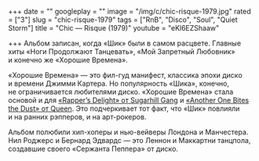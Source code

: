 +++
date = ""
googleplay = ""
image = "/img/c/chic-risque-1979.jpg"
rated = ["3"]
slug = "chic-risque-1979"
tags = ["RnB", "Disco", "Soul", "Quiet Storm"]
title = "Chic — Risque (1979)"
youtube = "eKl6EZShaaw"

+++
Альбом записан, когда «Шик» были в самом расцвете. Главные хиты «Ноги Продолжают Танцевать», «Мой Запретный Любовник» и конечно же «Хорошие Времена».

«Хорошие Времена» — это фил-гуд манифест, классика эпохи диско и времени Джимми Картера. Но популярность «Шика», конечно, не ограничивается любителями диско. «Хорошие Времена» стала основой и для [«Rapper’s Delight» от Sugarhill Gang](https://www.youtube.com/watch?v=rKTUAESacQM) и [«Another One Bites the Dust» от Queen](https://www.youtube.com/watch?v=rY0WxgSXdEE). Это подчеркивает тот факт, что «Шик» повлияли и на ранних рэпперов, и на арт-рокеров.

Альбом полюбили хип-хоперы и нью-вейверы Лондона и Манчестера. Нил Роджерс и Бернард Эдвардс — это Леннон и Маккартни танцпола, создавшие своего «Сержанта Пеппера» от диско.